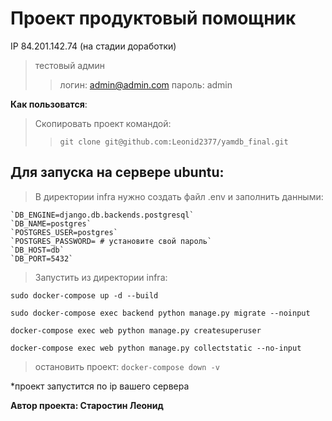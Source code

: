 # Проект продуктовый помощник
IP 84.201.142.74 (на стадии доработки) 
>тестовый админ 
>>логин: admin@admin.com
>>пароль: admin

**Как пользоватся**:
>Скопировать проект командой: 
>> `git clone git@github.com:Leonid2377/yamdb_final.git`

## Для запуска на сервере ubuntu:
>В директории infra нужно создать файл .env и заполнить данными:
  ```
  `DB_ENGINE=django.db.backends.postgresql`
  `DB_NAME=postgres`
  `POSTGRES_USER=postgres`
  `POSTGRES_PASSWORD= # установите свой пароль`
  `DB_HOST=db`
  `DB_PORT=5432`
  ```

>Запустить из директории infra:
  ```
  sudo docker-compose up -d --build
  ```
  
  ```
  sudo docker-compose exec backend python manage.py migrate --noinput
  ```
  
  ```
  docker-compose exec web python manage.py createsuperuser
  ```
  
  ```
  docker-compose exec web python manage.py collectstatic --no-input
  ```

> остановить проект: `docker-compose down -v`

*проект запустится по ip вашего сервера

**Автор проекта: Старостин Леонид** 

